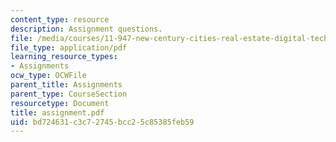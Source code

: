 ```yaml
---
content_type: resource
description: Assignment questions.
file: /media/courses/11-947-new-century-cities-real-estate-digital-technology-and-design-fall-2004/bd724631c3c72745bcc25c85385feb59_assignment.pdf
file_type: application/pdf
learning_resource_types:
- Assignments
ocw_type: OCWFile
parent_title: Assignments
parent_type: CourseSection
resourcetype: Document
title: assignment.pdf
uid: bd724631-c3c7-2745-bcc2-5c85385feb59
---
```


